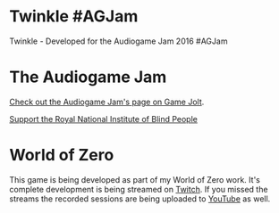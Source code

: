 # Twinkle #AGJam
Twinkle - Developed for the Audiogame Jam 2016 #AGJam

# The Audiogame Jam
[Check out the Audiogame Jam's page on Game Jolt](http://jams.gamejolt.io/AGJam).

[Support the Royal National Institute of Blind People](https://www.justgiving.com/fundraising/audiogamejam)

# World of Zero
This game is being developed as part of my World of Zero work. It's complete development is being streamed on [Twitch](https://www.twitch.tv/runewake2/). If you missed the streams the recorded sessions are being uploaded to [YouTube](https://www.youtube.com/playlist?list=PLEwYhelKHmijNDEnQEZ8bznJLGwe1DPC1) as well.
